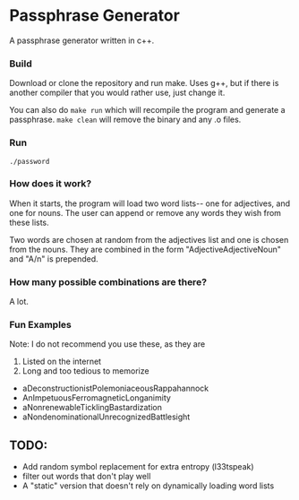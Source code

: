 # Passphrase Generator
A passphrase generator written in c++.

### Build
Download or clone the repository and run make. Uses g++, but if there is another
compiler that you would rather use, just change it. 

You can also do `make run` which will recompile the program and generate a 
passphrase.
`make clean` will remove the binary and any .o files.

### Run
`./password`

### How does it work?
When it starts, the program will load two word lists-- one for adjectives, and
one for nouns. The user can append or remove any words they wish from these lists.

Two words are chosen at random from the adjectives list and one is chosen from 
the nouns. They are combined in the form "AdjectiveAdjectiveNoun" and "A/n" is
prepended.

### How many possible combinations are there?
A lot.

### Fun Examples
Note: I do not recommend you use these, as they are
1. Listed on the internet
2. Long and too tedious to memorize

- aDeconstructionistPolemoniaceousRappahannock
- AnImpetuousFerromagneticLonganimity
- aNonrenewableTicklingBastardization
- aNondenominationalUnrecognizedBattlesight


## TODO:
- Add random symbol replacement for extra entropy (l33tspeak)
- filter out words that don't play well
- A "static" version that doesn't rely on dynamically loading word lists
